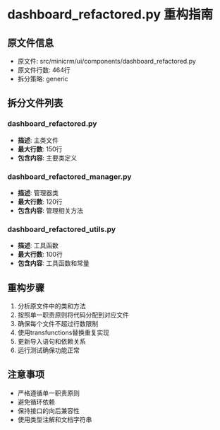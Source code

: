 # dashboard_refactored.py 重构指南

## 原文件信息
- 原文件: src/minicrm/ui/components/dashboard_refactored.py
- 原文件行数: 464行
- 拆分策略: generic

## 拆分文件列表

### dashboard_refactored.py
- **描述**: 主类文件
- **最大行数**: 150行
- **包含内容**: 主要类定义

### dashboard_refactored_manager.py
- **描述**: 管理器类
- **最大行数**: 120行
- **包含内容**: 管理相关方法

### dashboard_refactored_utils.py
- **描述**: 工具函数
- **最大行数**: 100行
- **包含内容**: 工具函数和常量

## 重构步骤

1. 分析原文件中的类和方法
2. 按照单一职责原则将代码分配到对应文件
3. 确保每个文件不超过行数限制
4. 使用transfunctions替换重复实现
5. 更新导入语句和依赖关系
6. 运行测试确保功能正常

## 注意事项

- 严格遵循单一职责原则
- 避免循环依赖
- 保持接口的向后兼容性
- 使用类型注解和文档字符串
